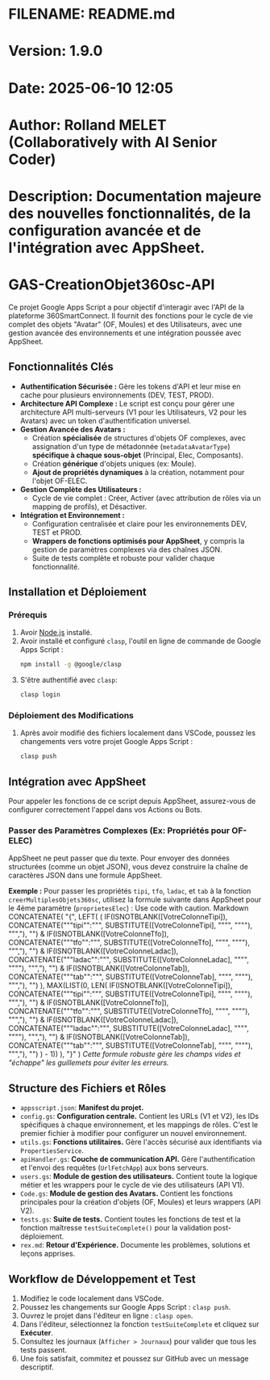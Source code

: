 # FILENAME: README.md
# Version: 1.9.0
# Date: 2025-06-10 12:05
# Author: Rolland MELET (Collaboratively with AI Senior Coder)
# Description: Documentation majeure des nouvelles fonctionnalités, de la configuration avancée et de l'intégration avec AppSheet.

# GAS-CreationObjet360sc-API

Ce projet Google Apps Script a pour objectif d'interagir avec l'API de la plateforme 360SmartConnect. Il fournit des fonctions pour le cycle de vie complet des objets "Avatar" (OF, Moules) et des Utilisateurs, avec une gestion avancée des environnements et une intégration poussée avec AppSheet.

## Fonctionnalités Clés

*   **Authentification Sécurisée :** Gère les tokens d'API et leur mise en cache pour plusieurs environnements (DEV, TEST, PROD).
*   **Architecture API Complexe :** Le script est conçu pour gérer une architecture API multi-serveurs (V1 pour les Utilisateurs, V2 pour les Avatars) avec un token d'authentification universel.
*   **Gestion Avancée des Avatars :**
    *   Création **spécialisée** de structures d'objets OF complexes, avec assignation d'un type de métadonnée (`metadataAvatarType`) **spécifique à chaque sous-objet** (Principal, Elec, Composants).
    *   Création **générique** d'objets uniques (ex: Moule).
    *   **Ajout de propriétés dynamiques** à la création, notamment pour l'objet OF-ELEC.
*   **Gestion Complète des Utilisateurs :**
    *   Cycle de vie complet : Créer, Activer (avec attribution de rôles via un mapping de profils), et Désactiver.
*   **Intégration et Environnement :**
    *   Configuration centralisée et claire pour les environnements DEV, TEST et PROD.
    *   **Wrappers de fonctions optimisés pour AppSheet**, y compris la gestion de paramètres complexes via des chaînes JSON.
    *   Suite de tests complète et robuste pour valider chaque fonctionnalité.

## Installation et Déploiement

### Prérequis
1.  Avoir [Node.js](https://nodejs.org/) installé.
2.  Avoir installé et configuré `clasp`, l'outil en ligne de commande de Google Apps Script :
    ```sh
    npm install -g @google/clasp
    ```
3.  S'être authentifié avec `clasp`:
    ```sh
    clasp login
    ```

### Déploiement des Modifications
1.  Après avoir modifié des fichiers localement dans VSCode, poussez les changements vers votre projet Google Apps Script :
    ```sh
    clasp push
    ```

## Intégration avec AppSheet

Pour appeler les fonctions de ce script depuis AppSheet, assurez-vous de configurer correctement l'appel dans vos Actions ou Bots.

### Passer des Paramètres Complexes (Ex: Propriétés pour OF-ELEC)

AppSheet ne peut passer que du texte. Pour envoyer des données structurées (comme un objet JSON), vous devez construire la chaîne de caractères JSON dans une formule AppSheet.

**Exemple :** Pour passer les propriétés `tipi`, `tfo`, `ladac`, et `tab` à la fonction `creerMultiplesObjets360sc`, utilisez la formule suivante dans AppSheet pour le 4ème paramètre (`proprietesElec`) :
Use code with caution.
Markdown
CONCATENATE(
"{",
LEFT(
(
IF(ISNOTBLANK([VotreColonneTipi]), CONCATENATE("""tipi"":""", SUBSTITUTE([VotreColonneTipi], """", """"), ""","), "") &
IF(ISNOTBLANK([VotreColonneTfo]), CONCATENATE("""tfo"":""", SUBSTITUTE([VotreColonneTfo], """", """"), ""","), "") &
IF(ISNOTBLANK([VotreColonneLadac]), CONCATENATE("""ladac"":""", SUBSTITUTE([VotreColonneLadac], """", """"), ""","), "") &
IF(ISNOTBLANK([VotreColonneTab]), CONCATENATE("""tab"":""", SUBSTITUTE([VotreColonneTab], """", """"), ""","), "")
),
MAX(LIST(0, LEN(
IF(ISNOTBLANK([VotreColonneTipi]), CONCATENATE("""tipi"":""", SUBSTITUTE([VotreColonneTipi], """", """"), ""","), "") &
IF(ISNOTBLANK([VotreColonneTfo]), CONCATENATE("""tfo"":""", SUBSTITUTE([VotreColonneTfo], """", """"), ""","), "") &
IF(ISNOTBLANK([VotreColonneLadac]), CONCATENATE("""ladac"":""", SUBSTITUTE([VotreColonneLadac], """", """"), ""","), "") &
IF(ISNOTBLANK([VotreColonneTab]), CONCATENATE("""tab"":""", SUBSTITUTE([VotreColonneTab], """", """"), ""","), "")
) - 1))
),
"}"
)
*Cette formule robuste gère les champs vides et "échappe" les guillemets pour éviter les erreurs.*

## Structure des Fichiers et Rôles

*   `appsscript.json`: **Manifest du projet.**
*   `config.gs`: **Configuration centrale.** Contient les URLs (V1 et V2), les IDs spécifiques à chaque environnement, et les mappings de rôles. C'est le premier fichier à modifier pour configurer un nouvel environnement.
*   `utils.gs`: **Fonctions utilitaires.** Gère l'accès sécurisé aux identifiants via `PropertiesService`.
*   `apiHandler.gs`: **Couche de communication API.** Gère l'authentification et l'envoi des requêtes (`UrlFetchApp`) aux bons serveurs.
*   `users.gs`: **Module de gestion des utilisateurs.** Contient toute la logique métier et les wrappers pour le cycle de vie des utilisateurs (API V1).
*   `Code.gs`: **Module de gestion des Avatars.** Contient les fonctions principales pour la création d'objets (OF, Moules) et leurs wrappers (API V2).
*   `tests.gs`: **Suite de tests.** Contient toutes les fonctions de test et la fonction maîtresse `testSuiteComplete()` pour la validation post-déploiement.
*   `rex.md`: **Retour d'Expérience.** Documente les problèmes, solutions et leçons apprises.

## Workflow de Développement et Test

1.  Modifiez le code localement dans VSCode.
2.  Poussez les changements sur Google Apps Script : `clasp push`.
3.  Ouvrez le projet dans l'éditeur en ligne : `clasp open`.
4.  Dans l'éditeur, sélectionnez la fonction `testSuiteComplete` et cliquez sur **Exécuter**.
5.  Consultez les journaux (`Afficher > Journaux`) pour valider que tous les tests passent.
6.  Une fois satisfait, commitez et poussez sur GitHub avec un message descriptif.